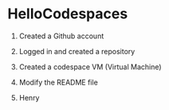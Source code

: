 # HelloCodespaces

1. Created a Github account

2. Logged in and created a repository

3. Created a codespace VM (Virtual Machine)

4. Modify the README file

5. Henry
